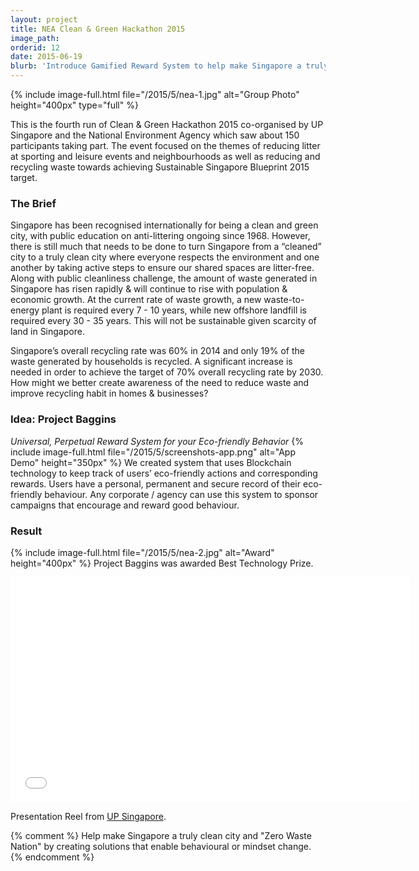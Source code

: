 ```yaml
---
layout: project
title: NEA Clean & Green Hackathon 2015
image_path: 
orderid: 12
date: 2015-06-19
blurb: 'Introduce Gamified Reward System to help make Singapore a truly clean city and "Zero Waste Nation".'
---
```

{% include image-full.html file="/2015/5/nea-1.jpg" alt="Group Photo" height="400px" type="full" %}
<p class='sublead'>This is the fourth run of Clean &amp; Green Hackathon 2015 co-organised by UP Singapore and the National Environment Agency which saw about 150 participants taking part. The event focused on the themes of reducing litter at sporting and leisure events and neighbourhoods as well as reducing and recycling waste towards achieving Sustainable Singapore Blueprint 2015 target.</p>
<!--more-->

### The Brief
Singapore has been recognised internationally for being a clean and green city, with public education on anti-littering ongoing since 1968. However, there is still much that needs to be done to turn Singapore from a “cleaned” city to a truly clean city where everyone respects the environment and one another by taking active steps to ensure our shared spaces are litter-free. Along with public cleanliness challenge, the amount of waste generated in Singapore has risen rapidly & will continue to rise with population & economic growth. At the current rate of waste growth, a new waste-to-energy plant is required every 7 - 10 years, while new offshore landfill is required every 30 - 35 years. This will not be sustainable given scarcity of land in Singapore. 

Singapore’s overall recycling rate was 60% in 2014 and only 19% of the waste generated by households is recycled. A significant increase is needed in order to achieve the target of 70% overall recycling rate by 2030. How might we better create awareness of the need to reduce waste and improve recycling habit in homes & businesses? 

### Idea: Project Baggins
*Universal, Perpetual Reward System for your Eco-friendly Behavior*
{% include image-full.html file="/2015/5/screenshots-app.png" alt="App Demo" height="350px" %}
We created system that uses Blockchain technology to keep track of users’ eco-friendly actions and corresponding rewards. Users have a personal, permanent and secure record of their eco-friendly behaviour. Any corporate / agency can use this system to sponsor campaigns that encourage and reward good behaviour.

### Result
{% include image-full.html file="/2015/5/nea-2.jpg" alt="Award" height="400px"  %}
Project Baggins was awarded Best Technology Prize.

<iframe src="//player.vimeo.com/video/132393180?title=0&amp;byline=0&amp;portrait=0" width="640" height="360" frameborder="0" webkitallowfullscreen mozallowfullscreen allowfullscreen></iframe>
<p>Presentation Reel from <a href="http://www.upsingapore.com/events/clean-green-hackathon-2015/">UP Singapore</a>.</p>

{% comment %}
Help make Singapore a truly clean city and "Zero Waste Nation" by creating solutions that enable behavioural or mindset change.
{% endcomment %}